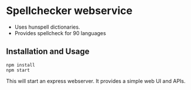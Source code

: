 # Spellchecker webservice

* Uses hunspell dictionaries.
* Provides spellcheck for 90 languages


## Installation and Usage

```
npm install
npm start
```

This will start an express webserver. It provides a simple web UI and APIs.